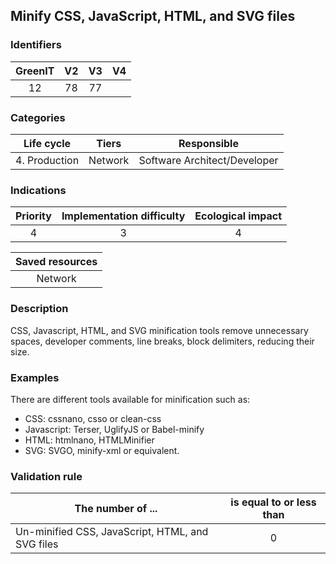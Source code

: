 ## Minify CSS, JavaScript, HTML, and SVG files

### Identifiers

| GreenIT | V2  | V3  |  V4  |
|:-------:|:---:|:---:|:----:|
|   12    | 78  |  77 |      |

### Categories

|  Life cycle   |  Tiers  |         Responsible          |
|:-------------:|:-------:|:----------------------------:|
| 4. Production | Network | Software Architect/Developer |

### Indications

| Priority | Implementation difficulty | Ecological impact |
|:--------:|:-------------------------:|:-----------------:|
|    4     |             3             |         4         |

|                      Saved resources                      |
|:---------------------------------------------------------:|
|                          Network                          |

### Description

CSS, Javascript, HTML, and SVG minification tools remove unnecessary spaces, developer comments, line breaks, block delimiters, reducing their size.

### Examples

There are different tools available for minification such as:

- CSS: cssnano, csso or clean-css 
- Javascript: Terser, UglifyJS or Babel-minify 
- HTML: htmlnano, HTMLMinifier
- SVG: SVGO, minify-xml or equivalent.

### Validation rule

| The number of ...                               | is equal to or less than |  
|-------------------------------------------------|:------------------------:|
| Un-minified CSS, JavaScript, HTML, and SVG files |            0             |
